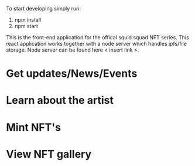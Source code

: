 To start developing simply run:
 1. npm install 
 2. npm start

This is the front-end application for the offical squid squad NFT series. This react application works together with a node server which handles ipfs/file storage. Node server can be found here < insert link >. 

# Get updates/News/Events

# Learn about the artist

# Mint NFT's

# View NFT gallery
